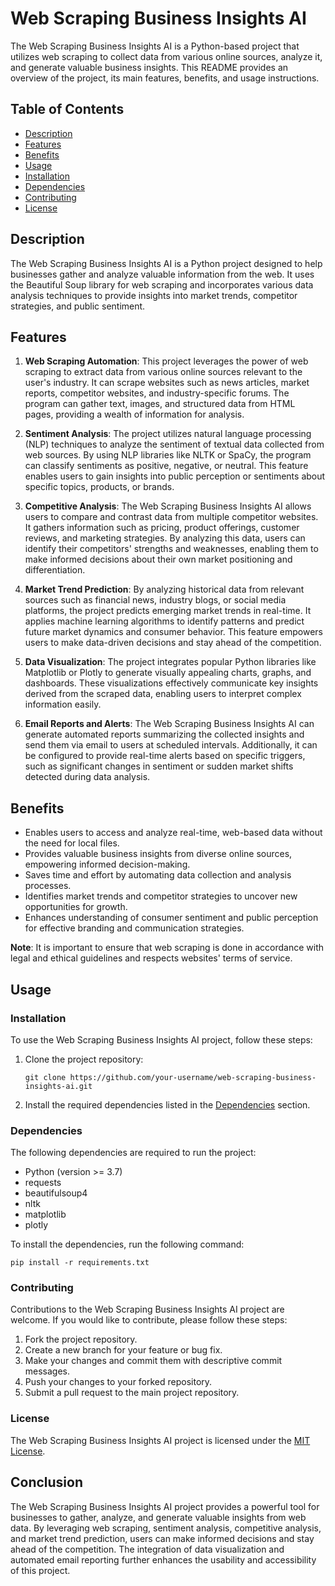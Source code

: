 # Web Scraping Business Insights AI

The Web Scraping Business Insights AI is a Python-based project that utilizes web scraping to collect data from various online sources, analyze it, and generate valuable business insights. This README provides an overview of the project, its main features, benefits, and usage instructions.

## Table of Contents

- [Description](#description)
- [Features](#features)
- [Benefits](#benefits)
- [Usage](#usage)
- [Installation](#installation)
- [Dependencies](#dependencies)
- [Contributing](#contributing)
- [License](#license)

## Description

The Web Scraping Business Insights AI is a Python project designed to help businesses gather and analyze valuable information from the web. It uses the Beautiful Soup library for web scraping and incorporates various data analysis techniques to provide insights into market trends, competitor strategies, and public sentiment.

## Features

1. **Web Scraping Automation**: This project leverages the power of web scraping to extract data from various online sources relevant to the user's industry. It can scrape websites such as news articles, market reports, competitor websites, and industry-specific forums. The program can gather text, images, and structured data from HTML pages, providing a wealth of information for analysis.

2. **Sentiment Analysis**: The project utilizes natural language processing (NLP) techniques to analyze the sentiment of textual data collected from web sources. By using NLP libraries like NLTK or SpaCy, the program can classify sentiments as positive, negative, or neutral. This feature enables users to gain insights into public perception or sentiments about specific topics, products, or brands.

3. **Competitive Analysis**: The Web Scraping Business Insights AI allows users to compare and contrast data from multiple competitor websites. It gathers information such as pricing, product offerings, customer reviews, and marketing strategies. By analyzing this data, users can identify their competitors' strengths and weaknesses, enabling them to make informed decisions about their own market positioning and differentiation.

4. **Market Trend Prediction**: By analyzing historical data from relevant sources such as financial news, industry blogs, or social media platforms, the project predicts emerging market trends in real-time. It applies machine learning algorithms to identify patterns and predict future market dynamics and consumer behavior. This feature empowers users to make data-driven decisions and stay ahead of the competition.

5. **Data Visualization**: The project integrates popular Python libraries like Matplotlib or Plotly to generate visually appealing charts, graphs, and dashboards. These visualizations effectively communicate key insights derived from the scraped data, enabling users to interpret complex information easily.

6. **Email Reports and Alerts**: The Web Scraping Business Insights AI can generate automated reports summarizing the collected insights and send them via email to users at scheduled intervals. Additionally, it can be configured to provide real-time alerts based on specific triggers, such as significant changes in sentiment or sudden market shifts detected during data analysis.

## Benefits

- Enables users to access and analyze real-time, web-based data without the need for local files.
- Provides valuable business insights from diverse online sources, empowering informed decision-making.
- Saves time and effort by automating data collection and analysis processes.
- Identifies market trends and competitor strategies to uncover new opportunities for growth.
- Enhances understanding of consumer sentiment and public perception for effective branding and communication strategies.

**Note**: It is important to ensure that web scraping is done in accordance with legal and ethical guidelines and respects websites' terms of service.

## Usage

### Installation

To use the Web Scraping Business Insights AI project, follow these steps:

1. Clone the project repository:

   ```shell
   git clone https://github.com/your-username/web-scraping-business-insights-ai.git
   ```

2. Install the required dependencies listed in the [Dependencies](#dependencies) section.

### Dependencies

The following dependencies are required to run the project:

- Python (version >= 3.7)
- requests
- beautifulsoup4
- nltk
- matplotlib
- plotly

To install the dependencies, run the following command:

```shell
pip install -r requirements.txt
```

### Contributing

Contributions to the Web Scraping Business Insights AI project are welcome. If you would like to contribute, please follow these steps:

1. Fork the project repository.
2. Create a new branch for your feature or bug fix.
3. Make your changes and commit them with descriptive commit messages.
4. Push your changes to your forked repository.
5. Submit a pull request to the main project repository.

### License

The Web Scraping Business Insights AI project is licensed under the [MIT License](https://opensource.org/licenses/MIT).

## Conclusion

The Web Scraping Business Insights AI project provides a powerful tool for businesses to gather, analyze, and generate valuable insights from web data. By leveraging web scraping, sentiment analysis, competitive analysis, and market trend prediction, users can make informed decisions and stay ahead of the competition. The integration of data visualization and automated email reporting further enhances the usability and accessibility of this project.